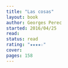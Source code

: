 ```yaml
---
title: "Las cosas"
layout: book
author: Georges Perec
started: 2016/04/25
read: 
status: read
rating: "★★★★☆"
cover: 
pages: 158
---
```

